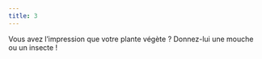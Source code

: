 ```yaml
---
title: 3
---
```



Vous avez l’impression que votre plante v&eacute;g&egrave;te ? Donnez-lui une mouche ou un insecte !